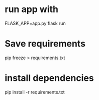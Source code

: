 # run app with
FLASK_APP=app.py flask run

# Save requirements
pip freeze > requirements.txt

# install dependencies
pip install -r requirements.txt